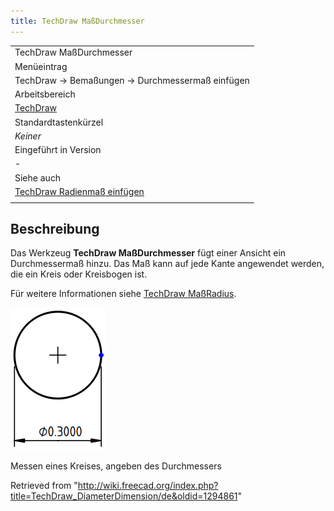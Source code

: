 ```yaml
---
title: TechDraw MaßDurchmesser
---
```


|                                                                                           |
| ----------------------------------------------------------------------------------------- |
| TechDraw MaßDurchmesser                                                                   |
| Menüeintrag                                                                               |
| TechDraw → Bemaßungen → Durchmessermaß einfügen                                           |
| Arbeitsbereich                                                                            |
| [TechDraw](/TechDraw_Workbench/de "TechDraw Workbench/de")                                |
| Standardtastenkürzel                                                                      |
| _Keiner_                                                                                  |
| Eingeführt in Version                                                                     |
| -                                                                                         |
| Siehe auch                                                                                |
| [TechDraw Radienmaß einfügen](/TechDraw_RadiusDimension/de "TechDraw RadiusDimension/de") |
|                                                                                           |

## Beschreibung

Das Werkzeug **TechDraw MaßDurchmesser** fügt einer Ansicht ein Durchmessermaß hinzu. Das Maß kann auf jede Kante angewendet werden, die ein Kreis oder Kreisbogen ist.

Für weitere Informationen siehe [TechDraw MaßRadius](/TechDraw_RadiusDimension/de "TechDraw RadiusDimension/de").

![](/src/assets/images/TechDraw_Dimension_Diameter_example.png)

Messen eines Kreises, angeben des Durchmessers

Retrieved from "<http://wiki.freecad.org/index.php?title=TechDraw_DiameterDimension/de&oldid=1294861>"
